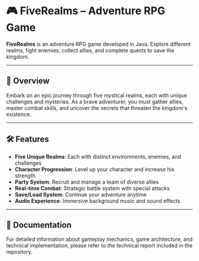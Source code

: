 # 🎮 FiveRealms – Adventure RPG Game

**FiveRealms** is an adventure RPG game developed in Java. Explore different realms, fight enemies, collect allies, and complete quests to save the kingdom.

---

## 🌟 Overview

Embark on an epic journey through five mystical realms, each with unique challenges and mysteries. As a brave adventurer, you must gather allies, master combat skills, and uncover the secrets that threaten the kingdom's existence.

---

## 🛠️ Features

- **Five Unique Realms**: Each with distinct environments, enemies, and challenges
- **Character Progression**: Level up your character and increase his strength
- **Party System**: Recruit and manage a team of diverse allies
- **Real-time Combat**: Strategic battle system with special attacks
- **Save/Load System**: Continue your adventure anytime
- **Audio Experience**: Immersive background music and sound effects

---

## 📖 Documentation

For detailed information about gameplay mechanics, game architecture, and technical implementation, please refer to the technical report included in the repository.
